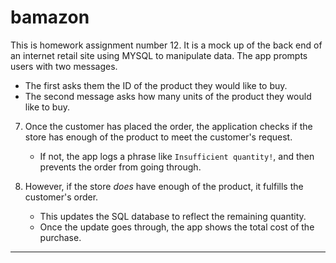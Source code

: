 # bamazon
This is homework assignment number 12. It is a mock up of the back end of an internet retail site using MYSQL to manipulate data.
The app prompts users with two messages.

   * The first asks them the ID of the product they would like to buy.
   * The second message asks how many units of the product they would like to buy.

7. Once the customer has placed the order, the application checks if the store has enough of the product to meet the customer's request.

   * If not, the app logs a phrase like `Insufficient quantity!`, and then prevents the order from going through.

8. However, if the store _does_ have enough of the product, it fulfills the customer's order.
   * This updates the SQL database to reflect the remaining quantity.
   * Once the update goes through, the app shows the total cost of the purchase.

- - -